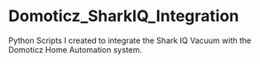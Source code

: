 # Domoticz_SharkIQ_Integration
Python Scripts I created to integrate the Shark IQ Vacuum with the Domoticz Home Automation system.
